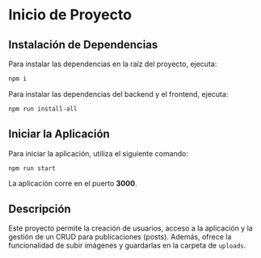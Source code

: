 # Inicio de Proyecto

## Instalación de Dependencias

Para instalar las dependencias en la raíz del proyecto, ejecuta:

```bash
npm i
```

Para instalar las dependencias del backend y el frontend, ejecuta:

```bash
npm run install-all
```

## Iniciar la Aplicación

Para iniciar la aplicación, utiliza el siguiente comando:

```bash
npm run start
```

La aplicación corre en el puerto **3000**.

## Descripción

Este proyecto permite la creación de usuarios, acceso a la aplicación y la gestión de un CRUD para publicaciones (posts). Además, ofrece la funcionalidad de subir imágenes y guardarlas en la carpeta de `uploads`.


